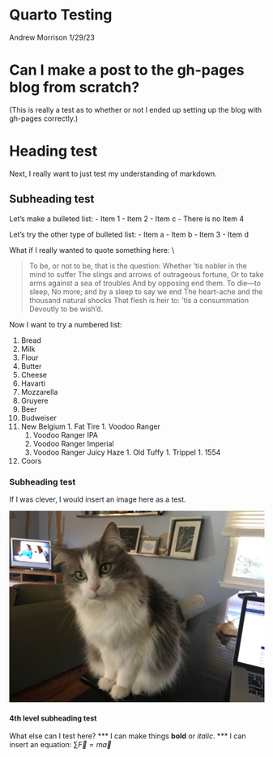 Quarto Testing
================
Andrew Morrison
1/29/23

# Can I make a post to the gh-pages blog from scratch?

(This is really a test as to whether or not I ended up setting up the
blog with gh-pages correctly.)

# Heading test

Next, I really want to just test my understanding of markdown.

## Subheading test

Let’s make a bulleted list: - Item 1 - Item 2 - Item c - There is no
Item 4

Let’s try the other type of bulleted list: - Item a - Item b - Item 3 -
Item d

What if I really wanted to quote something here: \
> To be, or not to be,
that is the question: Whether ’tis nobler in the mind to suffer The
slings and arrows of outrageous fortune, Or to take arms against a sea
of troubles And by opposing end them. To die—to sleep, No more; and by a
sleep to say we end The heart-ache and the thousand natural shocks That
flesh is heir to: ’tis a consummation Devoutly to be wish’d.

Now I want to try a numbered list: 
1. Bread 
1. Milk 
1. Flour 
1. Butter 
1. Cheese 
  1. Havarti 
  1. Mozzarella 
  1. Gruyere 
1. Beer 
  1. Budweiser 
  1. New Belgium 
    1. Fat Tire 
    1. Voodoo Ranger 
      1. Voodoo Ranger IPA 
      1. Voodoo Ranger Imperial 
      1. Voodoo Ranger Juicy Haze 
    1. Old Tuffy 
    1. Trippel 
    1. 1554 
  1. Coors

### Subheading test

If I was clever, I would insert an image here as a test.

![IMG_5954.jpeg](from-scratch_files/figure-commonmark/9abc32e0-fbdb-4028-8cfd-88c4dba7f1b9-1-4fe8f11e-4894-403a-942c-b0b1c7a6622a.jpeg)

#### 4th level subheading test

What else can I test here? *** I can make things **bold** or *italic*.
*** I can insert an equation: $\sum \vec{F} = m\vec{a}$
